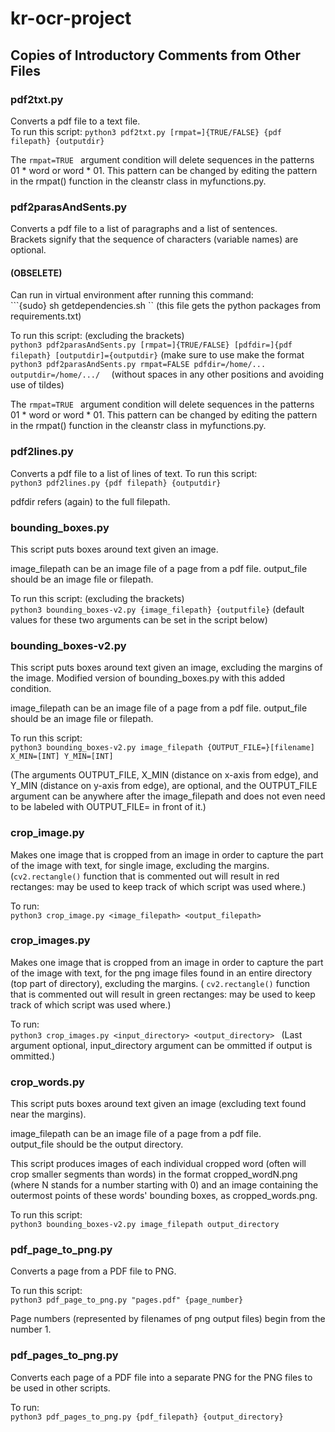 # kr-ocr-project

## Copies of Introductory Comments from Other Files ## 
### pdf2txt.py ###
Converts a pdf file to a text file.  
To run this script: 
 ```python3 pdf2txt.py [rmpat=]{TRUE/FALSE} {pdf filepath} {outputdir} ```

 The ```rmpat=TRUE ``` argument condition will delete sequences in the patterns 01 * word or word * 01. This pattern can be changed by editing the pattern in the rmpat() function in the cleanstr class in myfunctions.py.

### pdf2parasAndSents.py ###
Converts a pdf file to a list of paragraphs and a list of sentences.  
Brackets signify that the sequence of characters (variable names) are optional.  

#### (OBSELETE)   
Can run in virtual environment after running this command:  
 ```{sudo} sh getdependencies.sh ``
(this file gets the python packages from requirements.txt)  

To run this script: (excluding the brackets)  
 ```python3 pdf2parasAndSents.py [rmpat=]{TRUE/FALSE} [pdfdir=]{pdf filepath} [outputdir]={outputdir}```
(make sure to use make the format   
 ```python3 pdf2parasAndSents.py rmpat=FALSE pdfdir=/home/... outputdir=/home/.../  ```
(without spaces in any other positions and avoiding use of tildes)  

The  ```rmpat=TRUE ``` argument condition will delete sequences in the patterns 01 * word or word * 01. This pattern can be changed by editing the pattern in the rmpat() function in the cleanstr class in myfunctions.py.

### pdf2lines.py ###
Converts a pdf file to a list of lines of text.
To run this script:  
 ```python3 pdf2lines.py {pdf filepath} {outputdir} ```

pdfdir refers (again) to the full filepath.

### bounding_boxes.py ###
This script puts boxes around text given an image.

image_filepath can be an image file of a page from a pdf file.
output_file should be an image file or filepath.

To run this script: (excluding the brackets)  
 ```python3 bounding_boxes-v2.py {image_filepath} {outputfile}``` 
  (default values for these two arguments can be set in the script below)

### bounding_boxes-v2.py ###
This script puts boxes around text given an image, excluding the margins of the image.
Modified version of bounding_boxes.py with this added condition.

image_filepath can be an image file of a page from a pdf file.
output_file should be an image file or filepath.

To run this script:  
  ```python3 bounding_boxes-v2.py image_filepath {OUTPUT_FILE=}[filename] X_MIN=[INT] Y_MIN=[INT] ```

(The arguments OUTPUT_FILE, X_MIN (distance on x-axis from edge), and Y_MIN (distance on y-axis from edge), are optional, and the OUTPUT_FILE argument can be anywhere after the image_filepath and does not even need to be labeled with OUTPUT_FILE= in front of it.)

### crop_image.py ###
Makes one image that is cropped from an image in order to capture the part of the image with text, for single image, excluding the margins.
(```cv2.rectangle()``` function that is commented out will result in red rectanges: may be used to keep track of which script was used where.)

To run:  
 ```python3 crop_image.py <image_filepath> <output_filepath> ```

### crop_images.py ###
Makes one image that is cropped from an image in order to capture the part of the image with text, for the png image files found in an entire directory (top part of directory), excluding the margins.
( ```cv2.rectangle()``` function that is commented out will result in green rectanges: may be used to keep track of which script was used where.)

To run:  
 ```python3 crop_images.py <input_directory> <output_directory> ```
(Last argument optional, input_directory argument can be ommitted if output is ommitted.)

### crop_words.py ### 
This script puts boxes around text given an image (excluding text found near the margins).  
  
image_filepath can be an image file of a page from a pdf file.  
output_file should be the output directory.  
  
This script produces images of each individual cropped word (often will crop smaller segments than words) in the format cropped_wordN.png (where N stands for a number starting with 0) and an image containing the outermost points of these words' bounding boxes, as cropped_words.png.  
  
To run this script:  
    ```python3 bounding_boxes-v2.py image_filepath output_directory```  


### pdf_page_to_png.py ###
Converts a page from a PDF file to PNG.

To run this script:  
    ```python3 pdf_page_to_png.py "pages.pdf" {page_number}```  

Page numbers (represented by filenames of png output files) begin from the number 1.


### pdf_pages_to_png.py ###
Converts each page of a PDF file into a separate PNG for the PNG files to be used in other scripts.  

To run:  
    ```python3 pdf_pages_to_png.py {pdf_filepath} {output_directory}```
